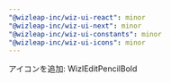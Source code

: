 ```yaml
---
"@wizleap-inc/wiz-ui-react": minor
"@wizleap-inc/wiz-ui-next": minor
"@wizleap-inc/wiz-ui-constants": minor
"@wizleap-inc/wiz-ui-icons": minor
---
```


アイコンを追加: WizIEditPencilBold
